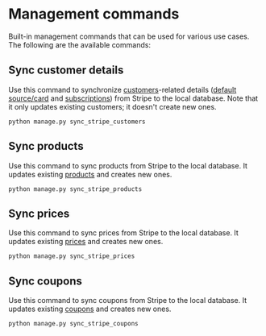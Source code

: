 # Management commands

Built-in management commands that can be used for various use cases. The following are the available commands:

## Sync customer details

Use this command to synchronize [customers](/library/models/#customer)-related details ([default source/card](/library/models/#card) and [subscriptions](/library/models/#subscription)) from Stripe to the local database. Note that it only updates existing customers; it doesn't create new ones.

```
python manage.py sync_stripe_customers
```

## Sync products

Use this command to sync products from Stripe to the local database. It updates existing [products](/library/models/#product) and creates new ones.

```
python manage.py sync_stripe_products
```

## Sync prices

Use this command to sync prices from Stripe to the local database. It updates existing [prices](/library/models/#price) and creates new ones.

```
python manage.py sync_stripe_prices
```

## Sync coupons

Use this command to sync coupons from Stripe to the local database. It updates existing [coupons](/library/models/#coupon) and creates new ones.

```
python manage.py sync_stripe_coupons
```
